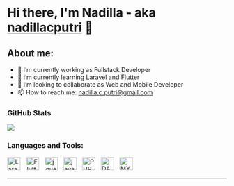 # Hi there, I'm Nadilla - aka [nadillacputri](https://www.youtube.com/channel/UCD1cmHm50D4WFcaXjgDLT3A) 👋
## About me:
- 🔭 I’m currently working as Fullstack Developer
- 🌱 I’m currently learning Laravel and Flutter
- 👯 I’m looking to collaborate as Web and Mobile Developer
- 📫 How to reach me: nadilla.c.putri@gmail.com


### GitHub Stats

![](https://github-readme-streak-stats.herokuapp.com/?user=nadillachantika&theme=algolia&hide_border=false)<br/>
   
### Languages and Tools:
[<img align="left" alt="Laravel" width="30px" src="https://upload.wikimedia.org/wikipedia/commons/thumb/9/9a/Laravel.svg/1969px-Laravel.svg.png" style="padding-right:10px;" />][laravel]
[<img align="left" alt="Flutter" width="30px" src="https://cdn.jsdelivr.net/gh/devicons/devicon/icons/flutter/flutter-original.svg" style="padding-right:10px;" />][flutter]
[<img align="left" alt="jquery" width="30px" src="https://cdn.jsdelivr.net/gh/devicons/devicon/icons/jquery/jquery-original-wordmark.svg" style="padding-right:10px;" />][jquery]
[<img align="left" alt="javascript" width="30px" src="https://cdn.jsdelivr.net/gh/devicons/devicon/icons/javascript/javascript-original.svg" style="padding-right:10px;" />][javascript]
[<img align="left" alt="PHP" width="30px" src="https://cdn.jsdelivr.net/gh/devicons/devicon/icons/php/php-original.svg" style="padding-right:10px;" />][php]
[<img align="left" alt="DART" width="30px" src="https://cdn.jsdelivr.net/gh/devicons/devicon/icons/dart/dart-original.svg" style="padding-right:10px;" />][dart]
[<img align="left" alt="MYSQL" width="30px" src="https://cdn.jsdelivr.net/gh/devicons/devicon/icons/mysql/mysql-original.svg" style="padding-right:10px;" />][mysql]

[laravel]: #
[flutter]: #
[jquery]: #
[javascript]: #
[php]: #
[dart]: #
[mysql]: #


<br />
<br />

---

